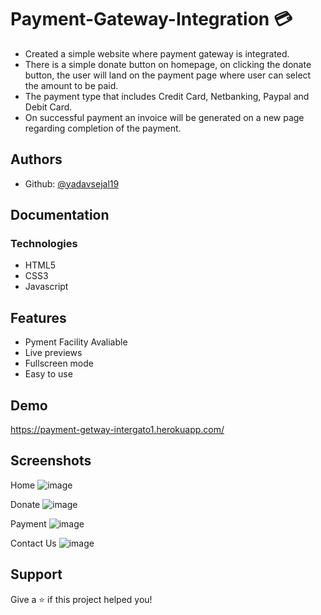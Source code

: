 
# Payment-Gateway-Integration 💳
- Created a simple website where payment gateway is integrated.
- There is a simple donate button on homepage, on clicking the donate button, the user will land on the payment page where user can select the amount to be paid.
- The payment type that includes Credit Card, Netbanking, Paypal and Debit Card. 
- On successful payment an invoice will be generated on a new page regarding completion of the payment.

## Authors

- Github: [@yadavsejal19](https://github.com/yadavsejal19)

## Documentation

### Technologies

- HTML5
- CSS3
- Javascript



## Features

- Pyment Facility Avaliable 
- Live previews
- Fullscreen mode
- Easy to use


##  Demo
https://payment-getway-intergato1.herokuapp.com/

## Screenshots

Home 
![image](https://user-images.githubusercontent.com/49943890/168047550-56752847-cb64-40bf-9258-502b6f01b263.png)

Donate 
![image](https://user-images.githubusercontent.com/49943890/168047692-d786b77b-2af7-40dc-add8-29e927d0e9f1.png)

Payment
![image](https://user-images.githubusercontent.com/49943890/168047799-64901e51-8c59-42f7-8c16-0db8901d5369.png)
 

Contact  Us 
![image](https://user-images.githubusercontent.com/49943890/168047431-cd80f858-b67d-471f-85da-0b0e7f2f9940.png)



## Support

Give a ⭐️ if this project helped you!
